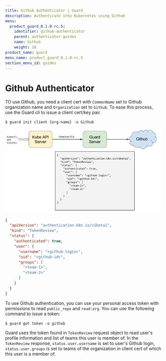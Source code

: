 ```yaml
---
title: Github Authenticator | Guard
description: Authenticate into Kubernetes using Github
menu:
  product_guard_0.1.0-rc.5:
    identifier: github-authenticator
    parent: authenticator-guides
    name: Github
    weight: 10
product_name: guard
menu_name: product_guard_0.1.0-rc.5
section_menu_id: guides
---
```


# Github Authenticator

TO use Github, you need a client cert with `CommonName` set to Github organization name and `Organization` set to `Github`. To ease this process, use the Guard cli to issue a client cert/key pair.

```console
$ guard init client {org-name} -o Github
```

![github-webhook-flow](/docs/images/github-webhook-flow.png)

```json
{
  "apiVersion": "authentication.k8s.io/v1beta1",
  "kind": "TokenReview",
  "status": {
    "authenticated": true,
    "user": {
      "username": "<github-login>",
      "uid": "<github-id>",
      "groups": [
        "<team-1>",
        "<team-2>"
      ]
    }
  }
}
```

To use Github authentication, you can use your personal access token with permissions to read `public_repo` and `read:org`. You can use the following command to issue a token:

```console
$ guard get token -o github
```

Guard uses the token found in `TokenReview` request object to read user's profile information and list of teams this user is member of. In the `TokenReview` response, `status.user.username` is set to user's Github login, `status.user.groups` is set to teams of the organization in client cert of which this user is a member of.
